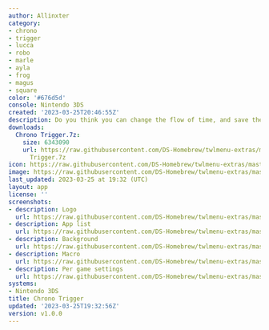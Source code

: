 ```yaml
---
author: Allinxter
category:
- chrono
- trigger
- lucca
- robo
- marle
- ayla
- frog
- magus
- square
color: '#676d5d'
console: Nintendo 3DS
created: '2023-03-25T20:46:55Z'
description: Do you think you can change the flow of time, and save the world?
downloads:
  Chrono Trigger.7z:
    size: 6343090
    url: https://raw.githubusercontent.com/DS-Homebrew/twlmenu-extras/master/_nds/TWiLightMenu/3dsmenu/themes/Chrono
      Trigger.7z
icon: https://raw.githubusercontent.com/DS-Homebrew/twlmenu-extras/master/_nds/TWiLightMenu/3dsmenu/themes/meta/Chrono%20Trigger/icon.png
image: https://raw.githubusercontent.com/DS-Homebrew/twlmenu-extras/master/_nds/TWiLightMenu/3dsmenu/themes/meta/Chrono%20Trigger/icon.png
last_updated: 2023-03-25 at 19:32 (UTC)
layout: app
license: ''
screenshots:
- description: Logo
  url: https://raw.githubusercontent.com/DS-Homebrew/twlmenu-extras/master/_nds/TWiLightMenu/3dsmenu/themes/meta/Chrono%20Trigger/screenshots/Logo.png
- description: App list
  url: https://raw.githubusercontent.com/DS-Homebrew/twlmenu-extras/master/_nds/TWiLightMenu/3dsmenu/themes/meta/Chrono%20Trigger/screenshots/app-list.png
- description: Background
  url: https://raw.githubusercontent.com/DS-Homebrew/twlmenu-extras/master/_nds/TWiLightMenu/3dsmenu/themes/meta/Chrono%20Trigger/screenshots/background.png
- description: Macro
  url: https://raw.githubusercontent.com/DS-Homebrew/twlmenu-extras/master/_nds/TWiLightMenu/3dsmenu/themes/meta/Chrono%20Trigger/screenshots/macro.png
- description: Per game settings
  url: https://raw.githubusercontent.com/DS-Homebrew/twlmenu-extras/master/_nds/TWiLightMenu/3dsmenu/themes/meta/Chrono%20Trigger/screenshots/per-game-settings.png
systems:
- Nintendo 3DS
title: Chrono Trigger
updated: '2023-03-25T19:32:56Z'
version: v1.0.0
---
```

